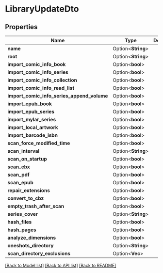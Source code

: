 # LibraryUpdateDto

## Properties

Name | Type | Description | Notes
------------ | ------------- | ------------- | -------------
**name** | Option<**String**> |  | [optional]
**root** | Option<**String**> |  | [optional]
**import_comic_info_book** | Option<**bool**> |  | [optional]
**import_comic_info_series** | Option<**bool**> |  | [optional]
**import_comic_info_collection** | Option<**bool**> |  | [optional]
**import_comic_info_read_list** | Option<**bool**> |  | [optional]
**import_comic_info_series_append_volume** | Option<**bool**> |  | [optional]
**import_epub_book** | Option<**bool**> |  | [optional]
**import_epub_series** | Option<**bool**> |  | [optional]
**import_mylar_series** | Option<**bool**> |  | [optional]
**import_local_artwork** | Option<**bool**> |  | [optional]
**import_barcode_isbn** | Option<**bool**> |  | [optional]
**scan_force_modified_time** | Option<**bool**> |  | [optional]
**scan_interval** | Option<**String**> |  | [optional]
**scan_on_startup** | Option<**bool**> |  | [optional]
**scan_cbx** | Option<**bool**> |  | [optional]
**scan_pdf** | Option<**bool**> |  | [optional]
**scan_epub** | Option<**bool**> |  | [optional]
**repair_extensions** | Option<**bool**> |  | [optional]
**convert_to_cbz** | Option<**bool**> |  | [optional]
**empty_trash_after_scan** | Option<**bool**> |  | [optional]
**series_cover** | Option<**String**> |  | [optional]
**hash_files** | Option<**bool**> |  | [optional]
**hash_pages** | Option<**bool**> |  | [optional]
**analyze_dimensions** | Option<**bool**> |  | [optional]
**oneshots_directory** | Option<**String**> |  | [optional]
**scan_directory_exclusions** | Option<**Vec<String>**> |  | [optional]

[[Back to Model list]](../README.md#documentation-for-models) [[Back to API list]](../README.md#documentation-for-api-endpoints) [[Back to README]](../README.md)


